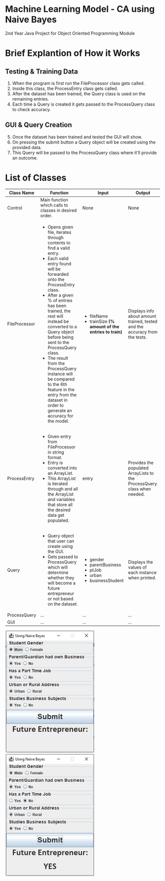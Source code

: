 # Machine Learning Model - CA using Naive Bayes
2nd Year Java Project for Object Oriented Programming Module

# Brief Explantion of How it Works

## Testing & Training Data
1. When the program is first run the FileProcessor class gets called.
2. Inside this class, the ProcessEntry class gets called.
3. After the dataset has been trained, the Query class is used on the remaining entries.
4. Each time a Query is created it gets passed to the ProcessQuery class to check accuracy.

## GUI & Query Creation
5. Once the dataset has been trained and tested the GUI will show.
6. On pressing the submit button a Query object will be created using the provided data.
7. This Query will be passed to the ProcessQuery class where it'll provide an outcome.

# List of Classes
Class Name | Function | Input | Output
--- | --- | --- | ---
Control | Main function which calls to classes in desired order. | None | None
FileProcessor | <ul><li>Opens given file, iterates through contents to find a valid entry.</li><li>Each valid entry found will be forwarded onto the ProcessEntry class.</li><li>After a given % of entries has been trained, the rest will instead be converted to a Query object before being sent to the ProcessQuery class.</li><li>The result from the ProcessQuery instance will be compared to the 6th feature in the entry from the dataset in order to generate an accuracy for the model.</li></ul>| <ul><li>fileName</li><li>trainSize **(% amount of the entries to train)** </li></ul> | Displays info about amount trained, tested and the accuracy from the tests.
ProcessEntry | <ul><li>Given entry from FileProcessor in string format.</li><li>Entry is converted into an ArrayList.</li><li>This ArrayList is iterated through and all the ArrayList and variables that store all the desired data get populated.</li></ul> | entry | Provides the populated ArrayLists to the ProcessQuery class when needed.
Query | <ul><li>Query object that user can create using the GUI.</li><li>Gets passed to ProcessQuery which will determine whether they will become a future entrepreneur or not based on the dataset.</li></ul> | <ul><li>gender</li><li>parentBusiness</li><li>ptJob</li><li>urban</li><li>businessStudent</li></ul> | Displays the values of each instance when printed.
ProcessQuery | ... | ... | ...
GUI | ... | ... | ...


![alt text](https://github.com/SeanHampson/MLM-CA/blob/main/images/default-gui.png "Default GUI")
![alt text](https://github.com/SeanHampson/MLM-CA/blob/main/images/selection-gui.png "Selection GUI")
